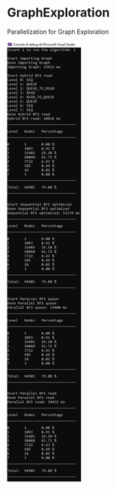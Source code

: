 # GraphExploration
Parallelization for Graph Exploration

![Performance of different algorithms](https://github.com/trillipaolo/GraphExploration/blob/master/GraphExploration/Performances.png)
